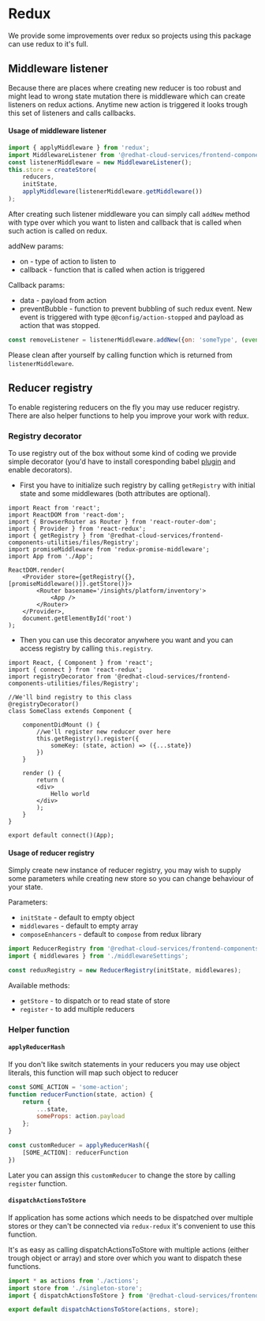 # Redux
We provide some improvements over redux so projects using this package can use redux to it's full.

## Middleware listener
Because there are places where creating new reducer is too robust and might lead to wrong state mutation there is middleware which can create listeners on redux actions. Anytime new action is triggered it looks trough this set of listeners and calls callbacks.

#### Usage of middleware listener
```javascript
import { applyMiddleware } from 'redux';
import MiddlewareListener from '@redhat-cloud-services/frontend-components-utilities/files/MiddlewareListener';
const listenerMiddleware = new MiddlewareListener();
this.store = createStore(
    reducers,
    initState,
    applyMiddleware(listenerMiddleware.getMiddleware())
);
```

After creating such listener middleware you can simply call `addNew` method with type over which you want to listen and callback that is called when such action is called on redux.

addNew params:
* on - type of action to listen to
* callback - function that is called when action is triggered

Callback params:
* data - payload from action
* preventBubble - function to prevent bubbling of such redux event. New event is triggered with type `@@config/action-stopped` and payload as action that was stopped.
```javascript
const removeListener = listenerMiddleware.addNew({on: 'someType', (event) => event.preventBubble()})
```

Please clean after yourself by calling function which is returned from `listenerMiddleware`.
## Reducer registry
To enable registering reducers on the fly you may use reducer registry. There are also helper functions to help you improve your work with redux.

### Registry decorator
To use registry out of the box without some kind of coding we provide simple decorator
(you'd have to install coresponding babel [plugin](http://babeljs.io/docs/en/babel-plugin-transform-decorators) and enable decorators).

 * First you have to initialize such registry by calling `getRegistry` with initial state and some middlewares
(both attributes are optional).
```JSX
import React from 'react';
import ReactDOM from 'react-dom';
import { BrowserRouter as Router } from 'react-router-dom';
import { Provider } from 'react-redux';
import { getRegistry } from '@redhat-cloud-services/frontend-components-utilities/files/Registry';
import promiseMiddleware from 'redux-promise-middleware';
import App from './App';

ReactDOM.render(
    <Provider store={getRegistry({}, [promiseMiddleware()]).getStore()}>
        <Router basename='/insights/platform/inventory'>
            <App />
        </Router>
    </Provider>,
    document.getElementById('root')
);

```

 * Then you can use this decorator anywhere you want and you can access registry by calling `this.registry`.

```JSX
import React, { Component } from 'react';
import { connect } from 'react-redux';
import registryDecorator from '@redhat-cloud-services/frontend-components-utilities/files/Registry';

//We'll bind registry to this class
@registryDecorator()
class SomeClass extends Component {

    componentDidMount () {
        //we'll register new reducer over here
        this.getRegistry().register({
            someKey: (state, action) => ({...state})
        })
    }

    render () {
        return (
        <div>
            Hello world
        </div>
        );
    }
}

export default connect()(App);
```

#### Usage of reducer registry
Simply create new instance of reducer registry, you may wish to supply some parameters while creating new store so you 
can change behaviour of your state.

Parameters:
* `initState` - default to empty object
* `middlewares` - default to empty array
* `composeEnhancers` - default to `compose` from redux library

```javascript
import ReducerRegistry from '@redhat-cloud-services/frontend-components-utilities/files/ReducerRegistry';
import { middlewares } from './middlewareSettings';

const reduxRegistry = new ReducerRegistry(initState, middlewares);
```

Available methods:
* `getStore` - to dispatch or to read state of store
* `register` - to add multiple reducers

### Helper function
#### `applyReducerHash`
If you don't like switch statements in your reducers you may use object literals, this function will map such object to
reducer
```javascript
const SOME_ACTION = 'some-action';
function reducerFunction(state, action) {
    return {
        ...state,
        someProps: action.payload
    };
}

const customReducer = applyReducerHash({
    [SOME_ACTION]: reducerFunction
})
```

Later you can assign this `customReducer` to change the store by calling `register` function.

#### `dispatchActionsToStore`
If application has some actions which needs to be dispatched over multiple stores or they can't be connected via `redux-redux` it's convenient to use this function.

It's as easy as calling dispatchActionsToStore with multiple actions (either trough object or array) and store over which you want to dispatch these functions.
```javascript
import * as actions from './actions';
import store from './singleton-store';
import { dispatchActionsToStore } from '@redhat-cloud-services/frontend-components-utilities/files/ReducerRegistry';

export default dispatchActionsToStore(actions, store);
```
